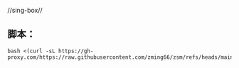 //sing-box//
## 脚本：
```
bash <(curl -sL https://gh-proxy.com/https://raw.githubusercontent.com/zming66/zsm/refs/heads/main/sbshall.sh)
```
